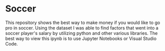 # Soccer

This repository shows the best way to make money if you would like to go pro in soccer. Using the dataset I was able to find factors that went into a soccer player's salary by utilizing python and other various libraries. The best way to view this ipynb is to use Jupyter Notebooks or Visual Studio Code. 
